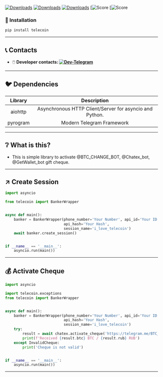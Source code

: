 [![Downloads](https://pepy.tech/badge/telecoin)](https://pepy.tech/project/telecoin)
[![Downloads](https://pepy.tech/badge/telecoin/month)](https://pepy.tech/project/telecoin)
[![Downloads](https://pepy.tech/badge/telecoin/week)](https://pepy.tech/project/telecoin)
[![Score](https://www.code-inspector.com/project/29472/score/svg)
[![Score](https://www.code-inspector.com/project/29472/status/svg)
### 💾 Installation

```bash
pip install telecoin
```

---

## 📞 Contacts
* 🖱️ __Developer contacts: [![Dev-Telegram](https://img.shields.io/badge/Telegram-blue.svg?style=flat-square&logo=telegram)](https://t.me/marple_tech)__

---

## 🐦 Dependencies  

| Library | Description                                            |
|:-------:|:----------------------------------------------:        |
|aiohttp  | Asynchronous HTTP Client/Server for asyncio and Python.|
|pyrogram | Modern Telegram Framework                             |

---


## ❔ What is this? 
* This is simple library to activate @BTC_CHANGE_BOT, @Chatex_bot, @GetWallet_bot gift cheque. 


---

## ↗️ Create Session
```python
import asyncio

from telecoin import BankerWrapper


async def main():
    banker = BankerWrapper(phone_number='Your Number', api_id='Your ID',
                           api_hash='Your Hash',
                           session_name='i_love_telecoin')
    await banker.create_session()


if __name__ == '__main__':
    asyncio.run(main())
```

---

## 💰 Activate Cheque
```python
import asyncio

import telecoin.exceptions
from telecoin import BankerWrapper


async def main():
    banker = BankerWrapper(phone_number='Your Number', api_id='Your ID',
                           api_hash='Your Hash',
                           session_name='i_love_telecoin')
    try:
        result = await chatex.activate_cheque('https://telegram.me/BTC_CHANGE_BOT?start=c_ae0f629a49fd1b494b371c0ec64d1v21')
        print(f'Received {result.btc} BTC / {result.rub} RUB')
    except InvalidCheque:
        print('Cheque is not valid')


if __name__ == '__main__':
    asyncio.run(main())

```

---

